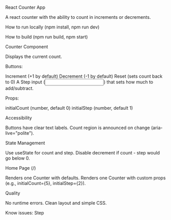 React Counter App

A react counter with the ability to count in increments or decrements.

How to run locally (npm install, npm run dev)

How to build (npm run build, npm start)

Counter Component

Displays the current count.

Buttons:

Increment (+1 by default)
Decrement (-1 by default)
Reset (sets count back to 0)
A Step input (<input type="number">) that sets how much to add/subtract.

Props:

initialCount (number, default 0)
initialStep (number, default 1)

Accessibility

Buttons have clear text labels.
Count region is announced on change (aria-live="polite").

State Management

Use useState for count and step.
Disable decrement if count - step would go below 0.

Home Page (/)

Renders one Counter with defaults.
Renders one Counter with custom props (e.g., initialCount={5}, initialStep={2}).

Quality

No runtime errors.
Clean layout and simple CSS.

Know issues: Step 